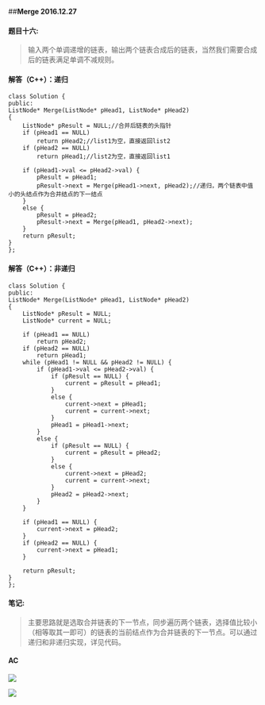 ##**Merge 2016.12.27**

#### 题目十六: ####

> 输入两个单调递增的链表，输出两个链表合成后的链表，当然我们需要合成后的链表满足单调不减规则。

#### 解答（C++）：递归

    class Solution {
    public:
	ListNode* Merge(ListNode* pHead1, ListNode* pHead2)
	{
		ListNode* pResult = NULL;//合并后链表的头指针
		if (pHead1 == NULL)
			return pHead2;//list1为空，直接返回list2
		if (pHead2 == NULL)
			return pHead1;//list2为空，直接返回list1

		if (pHead1->val <= pHead2->val) {
			pResult = pHead1;
			pResult->next = Merge(pHead1->next, pHead2);//递归，两个链表中值小的头结点作为合并结点的下一结点
		}
		else {
			pResult = pHead2;
			pResult->next = Merge(pHead1, pHead2->next);
		}
		return pResult;
	}
    };

#### 解答（C++）：非递归

    class Solution {
    public:
	ListNode* Merge(ListNode* pHead1, ListNode* pHead2)
	{
		ListNode* pResult = NULL;
		ListNode* current = NULL;

		if (pHead1 == NULL)
			return pHead2;
		if (pHead2 == NULL)
			return pHead1;
		while (pHead1 != NULL && pHead2 != NULL) {
			if (pHead1->val <= pHead2->val) {
				if (pResult == NULL) {
					current = pResult = pHead1;
				}
				else {
					current->next = pHead1;
					current = current->next;
				}
				pHead1 = pHead1->next;
			}
			else {
				if (pResult == NULL) {
					current = pResult = pHead2;
				}
				else {
					current->next = pHead2;
					current = current->next;
				}
				pHead2 = pHead2->next;
			}
		}

		if (pHead1 == NULL) {
			current->next = pHead2;
		}
		if (pHead2 == NULL) {
			current->next = pHead1;
		}

		return pResult;
	}
    };




#### 笔记: ####
>主要思路就是选取合并链表的下一节点，同步遍历两个链表，选择值比较小（相等取其一即可）的链表的当前结点作为合并链表的下一节点。可以通过递归和非递归实现，详见代码。

#### AC ####

![](http://i.imgur.com/OFuJtAJ.png)

![](http://i.imgur.com/3gEhjW5.png)
